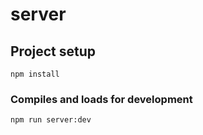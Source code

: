 # server

## Project setup
```
npm install
```

### Compiles and loads for development
```
npm run server:dev
```

